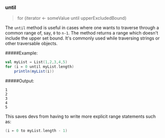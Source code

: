 ### until

> for (iterator ← someValue until upperExcludedBound)

The `until` method is useful in cases where one wants to traverse through a common range
of, say, `0` to `n-1`. The method returns a range which doesn't include the upper set bound. 
It's commonly used while traversing strings or other traversable objects. 

#####Example:

```scala
val myList = List(1,2,3,4,5)
for (i ← 0 until myList.length)
    println(myList(i))

```

#####Output:
```
1
2
3
4
5
```


This saves devs from having to write more explicit range statements such as:
```scala 
(i ← 0 to myList.length - 1)
```